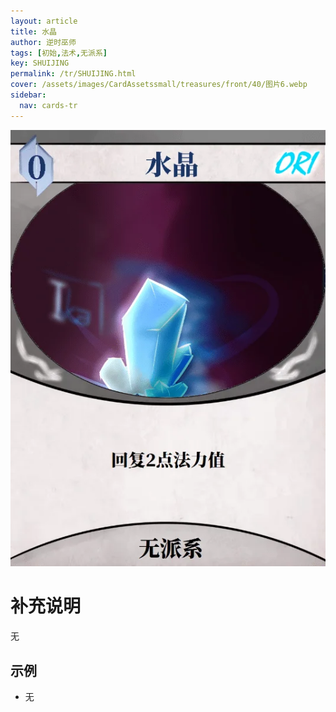 ```yaml
---
layout: article
title: 水晶
author: 逆时巫师
tags: [初始,法术,无派系]
key: SHUIJING
permalink: /tr/SHUIJING.html
cover: /assets/images/CardAssetssmall/treasures/front/40/图片6.webp
sidebar:
  nav: cards-tr
---
```

![](/assets/images/CardAssets/treasures/front/40/图片6.webp)

# 补充说明
无


## 示例
* 无